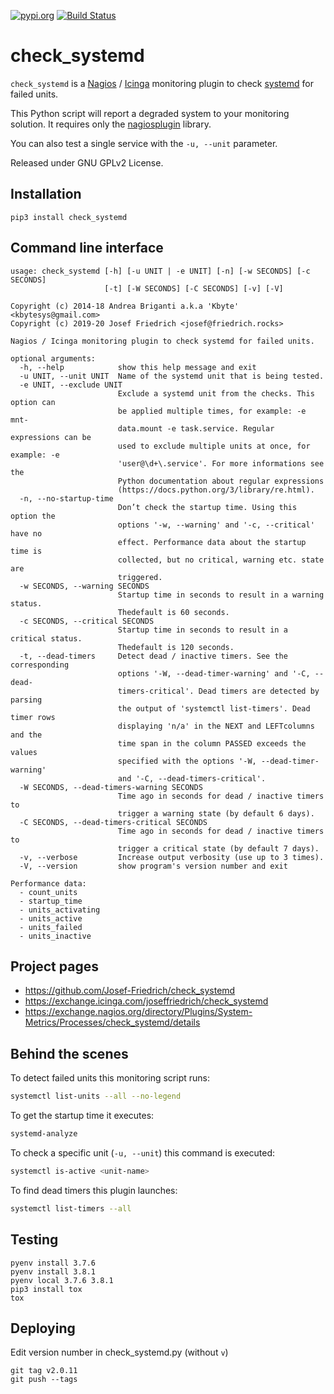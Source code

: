 [![pypi.org](http://img.shields.io/pypi/v/check_systemd.svg)](https://pypi.python.org/pypi/check_systemd)
[![Build Status](https://travis-ci.org/Josef-Friedrich/check_systemd.svg?branch=master)](https://travis-ci.org/Josef-Friedrich/check_systemd)

# check_systemd

`check_systemd` is a
[Nagios](https://www.nagios.org) / [Icinga](https://icinga.com)
monitoring plugin to check [systemd](https://systemd.io) for failed
units.

This Python script will report a degraded system to your monitoring solution.
It requires only the
[nagiosplugin](https://nagiosplugin.readthedocs.io/en/stable) library.

You can also test a single service with the `-u, --unit` parameter.

Released under GNU GPLv2 License.

## Installation

```
pip3 install check_systemd
```

## Command line interface

```
usage: check_systemd [-h] [-u UNIT | -e UNIT] [-n] [-w SECONDS] [-c SECONDS]
                     [-t] [-W SECONDS] [-C SECONDS] [-v] [-V]

Copyright (c) 2014-18 Andrea Briganti a.k.a 'Kbyte' <kbytesys@gmail.com>
Copyright (c) 2019-20 Josef Friedrich <josef@friedrich.rocks>

Nagios / Icinga monitoring plugin to check systemd for failed units.

optional arguments:
  -h, --help            show this help message and exit
  -u UNIT, --unit UNIT  Name of the systemd unit that is being tested.
  -e UNIT, --exclude UNIT
                        Exclude a systemd unit from the checks. This option can
                        be applied multiple times, for example: -e mnt-
                        data.mount -e task.service. Regular expressions can be
                        used to exclude multiple units at once, for example: -e
                        'user@\d+\.service'. For more informations see the
                        Python documentation about regular expressions
                        (https://docs.python.org/3/library/re.html).
  -n, --no-startup-time
                        Don’t check the startup time. Using this option the
                        options '-w, --warning' and '-c, --critical' have no
                        effect. Performance data about the startup time is
                        collected, but no critical, warning etc. state are
                        triggered.
  -w SECONDS, --warning SECONDS
                        Startup time in seconds to result in a warning status.
                        Thedefault is 60 seconds.
  -c SECONDS, --critical SECONDS
                        Startup time in seconds to result in a critical status.
                        Thedefault is 120 seconds.
  -t, --dead-timers     Detect dead / inactive timers. See the corresponding
                        options '-W, --dead-timer-warning' and '-C, --dead-
                        timers-critical'. Dead timers are detected by parsing
                        the output of 'systemctl list-timers'. Dead timer rows
                        displaying 'n/a' in the NEXT and LEFTcolumns and the
                        time span in the column PASSED exceeds the values
                        specified with the options '-W, --dead-timer-warning'
                        and '-C, --dead-timers-critical'.
  -W SECONDS, --dead-timers-warning SECONDS
                        Time ago in seconds for dead / inactive timers to
                        trigger a warning state (by default 6 days).
  -C SECONDS, --dead-timers-critical SECONDS
                        Time ago in seconds for dead / inactive timers to
                        trigger a critical state (by default 7 days).
  -v, --verbose         Increase output verbosity (use up to 3 times).
  -V, --version         show program's version number and exit

Performance data:
  - count_units
  - startup_time
  - units_activating
  - units_active
  - units_failed
  - units_inactive

```

## Project pages

* https://github.com/Josef-Friedrich/check_systemd
* https://exchange.icinga.com/joseffriedrich/check_systemd
* https://exchange.nagios.org/directory/Plugins/System-Metrics/Processes/check_systemd/details

## Behind the scenes

To detect failed units this monitoring script runs:

```sh
systemctl list-units --all --no-legend
```

To get the startup time it executes:

```sh
systemd-analyze
```

To check a specific  unit (`-u, --unit`) this command is executed:

```sh
systemctl is-active <unit-name>
```

To find dead timers this plugin launches:

```sh
systemctl list-timers --all
```

## Testing

```
pyenv install 3.7.6
pyenv install 3.8.1
pyenv local 3.7.6 3.8.1
pip3 install tox
tox
```

## Deploying

Edit version number in check_systemd.py (without `v`)

```
git tag v2.0.11
git push --tags
```
